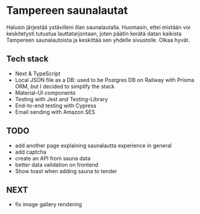 # Tampereen saunalautat
Halusin järjestää ystävilleni illan saunalautalla. Huomasin, ettei mistään voi keskitetysti tutustua lauttatarjontaan, joten päätin kerätä datan kaikista Tampereen saunalautoista ja keskittää sen yhdelle sivustolle. Olkaa hyvät.

## Tech stack
- Next & TypeScript
- Local JSON file as a DB: used to be Postgres DB on Railway with Prisma ORM, but I decided to simplify the stack
- Material-UI components
- Testing with Jest and Testing-Library
- End-to-end testing with Cypress
- Email sending with Amazon SES

## TODO
- add another page explaining saunalautta experience in general
- add captcha
- create an API from sauna data
- better data validation on frontend
- Show toast when adding sauna to tender

## NEXT
- fix image gallery rendering